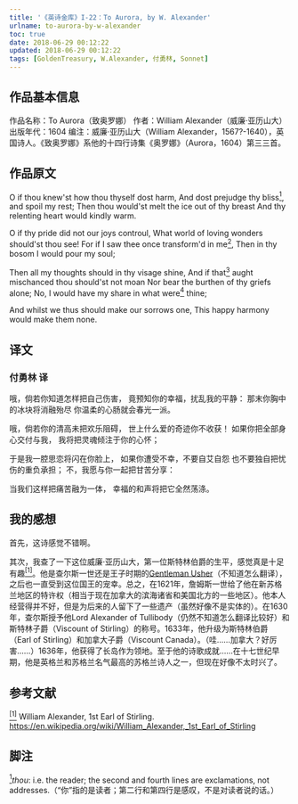 ```yaml
---
title: '《英诗金库》I-22：To Aurora, by W. Alexander'
urlname: to-aurora-by-w-alexander
toc: true
date: 2018-06-29 00:12:22
updated: 2018-06-29 00:12:22
tags: [GoldenTreasury, W.Alexander, 付勇林, Sonnet]
---
```


## 作品基本信息

作品名称：To Aurora（致奥罗娜）
作者：William Alexander（威廉·亚历山大）
出版年代：1604
编注：威廉·亚历山大（William Alexander，1567?-1640），英国诗人。《致奥罗娜》系他的十四行诗集《奥罗娜》（Aurora，1604）第三三首。

## 作品原文

O if thou knew'st how thou thyself dost harm,
And dost prejudge thy bliss<a href="#note1" id="note1ref"><sup>1</sup></a>, and spoil my rest;
Then thou would'st melt the ice out of thy breast
And thy relenting heart would kindly warm.

O if thy pride did not our joys controul,
What world of loving wonders should'st thou see!
For if I saw thee once transform'd in me<a href="#note2" id="note2ref"><sup>2</sup></a>,
Then in thy bosom I would pour my soul;

Then all my thoughts should in thy visage shine,
And if that<a href="#note3" id="note3ref"><sup>3</sup></a> aught mischanced thou should'st not moan
Nor bear the burthen of thy griefs alone;
No, I would have my share in what were<a href="#note4" id="note4ref"><sup>4</sup></a> thine;

And whilst we thus should make our sorrows one,
This happy harmony would make them none.

## 译文
### 付勇林 译

哦，倘若你知道怎样把自己伤害，
竟预知你的幸福，扰乱我的平静：
那末你胸中的冰块将消融殆尽
你温柔的心肠就会春光一派。

哦，倘若你的清高未把欢乐阻碍，
世上什么爱的奇迹你不收获！
如果你把全部身心交付与我，
我将把灵魂倾注于你的心怀；

于是我一腔思恋将闪在你脸上，
如果你遭受不幸，不要自艾自怨
也不要独自把忧伤的重负承担；
不，我愿与你一起把甘苦分享：

当我们这样把痛苦融为一体，
幸福的和声将把它全然荡涤。


## 我的感想

首先，这诗感觉不错啊。

其次，我查了一下这位威廉·亚历山大，第一位斯特林伯爵的生平，感觉真是十足有趣<a href="#bib1" id="bib1ref"><sup>[1]</sup></a>。他是查尔斯一世还是王子时期的[Gentleman Usher](https://en.wikipedia.org/wiki/Gentleman_Usher)（不知道怎么翻译），之后也一直受到这位国王的宠幸。总之，在1621年，詹姆斯一世给了他在新苏格兰地区的特许权（相当于现在加拿大的滨海诸省和美国北方的一些地区）。他本人经营得并不好，但是为后来的人留下了一些遗产（虽然好像不是实体的）。在1630年，查尔斯授予他Lord Alexander of Tullibody（仍然不知道怎么翻译比较好）和斯特林子爵（Viscount of Stirling）的称号。1633年，他升级为斯特林伯爵（Earl of Stirling）和加拿大子爵（Viscount Canada）。（哇……加拿大？好厉害……）1636年，他获得了长岛作为领地。至于他的诗歌成就……在十七世纪早期，他是英格兰和苏格兰名气最高的苏格兰诗人之一，但现在好像不太时兴了。

## 参考文献
<a id="bib1" href="#bib1ref"><sup>[1]</sup></a> William Alexander, 1st Earl of Stirling. <https://en.wikipedia.org/wiki/William_Alexander,_1st_Earl_of_Stirling>

## 脚注
<a id="note1" href="#note1ref"><sup>1</sup></a>*thou*: i.e. the reader; the second and fourth lines are exclamations, not addresses.（“你”指的是读者；第二行和第四行是感叹，不是对读者说的话。）
